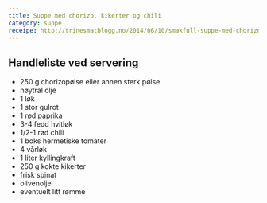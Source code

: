 ```yaml
---
title: Suppe med chorizo, kikerter og chili
category: suppe
receipe: http://trinesmatblogg.no/2014/06/10/smakfull-suppe-med-chorizo-kikerter-og-chili/
---
```


## Handleliste ved servering

- 250 g chorizopølse eller annen sterk pølse
- nøytral olje
- 1 løk
- 1 stor gulrot
- 1 rød paprika
- 3-4 fedd hvitløk
- 1/2-1 rød chili
- 1 boks hermetiske tomater
- 4 vårløk
- 1 liter kyllingkraft
- 250 g kokte kikerter
- frisk spinat
- olivenolje
- eventuelt litt rømme
